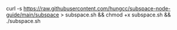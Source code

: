 curl -s https://raw.githubusercontent.com/hungcc/subspace-node-guide/main/subspace > subspace.sh && chmod +x subspace.sh && ./subspace.sh
